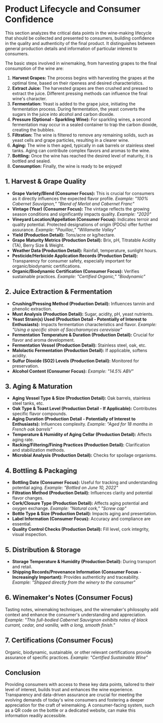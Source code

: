 # Product Lifecycle and Consumer Confidence

This section analyzes the critical data points in the wine-making lifecycle that should be collected and presented to consumers, building confidence in the quality and authenticity of the final product.  It distinguishes between general production details and information of particular interest to consumers.

The basic steps involved in winemaking, from harvesting grapes to the final consumption of the wine are:

1. **Harvest Grapes:** The process begins with harvesting the grapes at the optimal time, based on their ripeness and desired characteristics.
2. **Extract Juice:** The harvested grapes are then crushed and pressed to extract the juice.  Different pressing methods can influence the final wine's character.
3. **Fermentation:** Yeast is added to the grape juice, initiating the fermentation process.  During fermentation, the yeast converts the sugars in the juice into alcohol and carbon dioxide.
4. **Pressure (Optional - Sparkling Wine):**  For sparkling wines, a second fermentation may occur in a sealed container to trap the carbon dioxide, creating the bubbles.
5. **Filtration:** The wine is filtered to remove any remaining solids, such as yeast cells and grape particles, resulting in a clearer wine.
6. **Aging:** The wine is then aged, typically in oak barrels or stainless steel tanks. Aging can contribute complex flavors and aromas to the wine.
7. **Bottling:**  Once the wine has reached the desired level of maturity, it is bottled and sealed.
8. **Consumption:**  Finally, the wine is ready to be enjoyed!

## 1. Harvest & Grape Quality

* **Grape Variety/Blend (Consumer Focus):** This is crucial for consumers as it directly influences the expected flavor profile. *Example: "100% Cabernet Sauvignon," "Blend of Merlot and Cabernet Franc"*
* **Vintage (Year) (Consumer Focus):** The vintage reflects the growing season conditions and significantly impacts quality. *Example: "2020"*
* **Vineyard Location/Appellation (Consumer Focus):**  Indicates terroir and quality potential.  Protected designations of origin (PDOs) offer further assurance. *Example: "Pauillac," "Willamette Valley"*
* **Yield (Production Detail):** Tons/acre or kg/hectare.
* **Grape Maturity Metrics (Production Detail):** Brix, pH, Titratable Acidity (TA), Berry Size & Weight.
* **Weather Data (Production Detail):** Rainfall, temperature, sunlight hours.
* **Pesticide/Herbicide Application Records (Production Detail):**  Transparency for consumer safety, especially important for organic/biodynamic certifications.
* **Organic/Biodynamic Certification (Consumer Focus):** Verifies sustainable practices. *Example: "Certified Organic," "Biodynamic"*

## 2. Juice Extraction & Fermentation

* **Crushing/Pressing Method (Production Detail):**  Influences tannin and phenolic extraction.
* **Must Analysis (Production Detail):** Sugar, acidity, pH, yeast nutrients.
* **Yeast Strain(s) Used (Production Detail - Potentially of Interest to Enthusiasts):** Impacts fermentation characteristics and flavor. *Example: "Using a specific strain of Saccharomyces cerevisiae"*
* **Fermentation Temperature & Duration (Production Detail):** Crucial for flavor and aroma development.
* **Fermentation Vessel (Production Detail):** Stainless steel, oak, etc.
* **Malolactic Fermentation (Production Detail):**  If applicable, softens acidity.
* **Sulfur Dioxide (SO2) Levels (Production Detail):** Monitored for preservation.
* **Alcohol Content (Consumer Focus):**  *Example: "14.5% ABV"*

## 3. Aging & Maturation

* **Aging Vessel Type & Size (Production Detail):** Oak barrels, stainless steel tanks, etc.
* **Oak Type & Toast Level (Production Detail - If Applicable):** Contributes specific flavor compounds.
* **Aging Duration (Production Detail - Potentially of Interest to Enthusiasts):** Influences complexity. *Example: "Aged for 18 months in French oak barrels"*
* **Temperature & Humidity of Aging Cellar (Production Detail):** Affects aging rate.
* **Racking/Filtering/Fining Practices (Production Detail):** Clarification and stabilization methods.
* **Microbial Analysis (Production Detail):** Checks for spoilage organisms.

## 4. Bottling & Packaging

* **Bottling Date (Consumer Focus):**  Useful for tracking and understanding potential aging. *Example: "Bottled on June 10, 2022"*
* **Filtration Method (Production Detail):** Influences clarity and potential flavor changes.
* **Cork/Closure Type (Production Detail):** Affects aging potential and oxygen exchange. *Example: "Natural cork," "Screw cap"*
* **Bottle Type & Size (Production Detail):** Impacts aging and presentation.
* **Label Information (Consumer Focus):** Accuracy and compliance are essential.
* **Quality Control Checks (Production Detail):** Fill level, cork integrity, visual inspection.

## 5. Distribution & Storage

* **Storage Temperature & Humidity (Production Detail):**  During transport and retail.
* **Shipping Records/Provenance Information (Consumer Focus - Increasingly Important):**  Provides authenticity and traceability. *Example: "Shipped directly from the winery to the consumer"*

## 6. Winemaker's Notes (Consumer Focus)

Tasting notes, winemaking techniques, and the winemaker's philosophy add context and enhance the consumer's understanding and appreciation.  *Example: "This full-bodied Cabernet Sauvignon exhibits notes of black currant, cedar, and vanilla, with a long, smooth finish."*

## 7. Certifications (Consumer Focus)

Organic, biodynamic, sustainable, or other relevant certifications provide assurance of specific practices. *Example: "Certified Sustainable Wine"*

## Conclusion

Providing consumers with access to these key data points, tailored to their level of interest, builds trust and enhances the wine experience. Transparency and data-driven assurance are crucial for meeting the evolving demands of today's wine consumers and fostering a deeper appreciation for the craft of winemaking.  A consumer-facing system, such as a QR code on the bottle or a dedicated website, can make this information readily accessible.